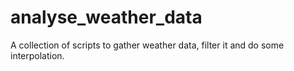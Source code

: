 # analyse_weather_data

A collection of scripts to gather weather data, filter it and do some interpolation.
